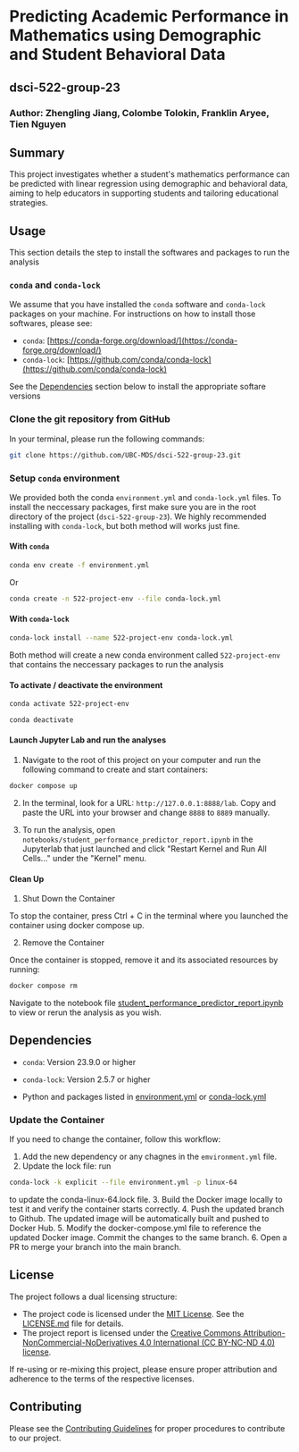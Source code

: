 # Predicting Academic Performance in Mathematics using Demographic and Student Behavioral Data

## dsci-522-group-23

### Author: Zhengling Jiang, Colombe Tolokin, Franklin Aryee, Tien Nguyen

## Summary

This project investigates whether a student's mathematics performance can be predicted with linear regression using demographic and behavioral data, aiming to help educators in supporting students and tailoring educational strategies.

## Usage

This section details the step to install the softwares and packages to run the analysis

### `conda` and `conda-lock`

We assume that you have installed the `conda` software and `conda-lock` packages on your machine. For instructions on how to install those softwares, please see:

- `conda`: [https://conda-forge.org/download/](https://conda-forge.org/download/)
- `conda-lock`: [https://github.com/conda/conda-lock](https://github.com/conda/conda-lock)

See the [Dependencies](#dependencies) section below to install the appropriate softare versions

### Clone the git repository from GitHub

In your terminal, please run the following commands:

```bash
git clone https://github.com/UBC-MDS/dsci-522-group-23.git
```

### Setup `conda` environment

We provided both the conda `environment.yml` and `conda-lock.yml` files. To install the neccessary packages, first make sure you are in the root directory of the project (`dsci-522-group-23`). We highly recommended installing with `conda-lock`, but both method will works just fine.

#### With `conda`

```bash
conda env create -f environment.yml
```

Or

```bash
conda create -n 522-project-env --file conda-lock.yml
```

#### With `conda-lock`

```bash
conda-lock install --name 522-project-env conda-lock.yml
```

Both method will create a new conda environment called `522-project-env` that contains the neccessary packages to run the analysis

#### To activate / deactivate the environment

```bash
conda activate 522-project-env
```

```bash
conda deactivate
```

#### Launch Jupyter Lab and run the analyses

1. Navigate to the root of this project on your computer and run the following command to create and start containers:

```bash
docker compose up
```
2. In the terminal, look for a URL: `http://127.0.0.1:8888/lab`. Copy and paste the URL into your browser and change `8888` to `8889` manually.

3. To run the analysis, open `notebooks/student_performance_predictor_report.ipynb` in the Jupyterlab that just launched and click "Restart Kernel and Run All Cells..." under the "Kernel" menu.

#### Clean Up
1. Shut Down the Container

To stop the container, press Ctrl + C in the terminal where you launched the container using docker compose up.

2. Remove the Container

Once the container is stopped, remove it and its associated resources by running:

```bash
docker compose rm
```

Navigate to the notebook file [student_performance_predictor_report.ipynb](notebooks/student_performance_predictor_report.ipynb) to view or rerun the analysis as you wish.

## Dependencies

- `conda`: Version 23.9.0 or higher

- `conda-lock`: Version 2.5.7 or higher

- Python and packages listed in [environment.yml](environment.yml) or [conda-lock.yml](conda-lock.yml)

### Update the Container
If you need to change the container, follow this workflow:

1. Add the new dependency or any chagnes in the `emvironment.yml` file.
2. Update the lock file: run 
```bash
conda-lock -k explicit --file environment.yml -p linux-64 
```
to update the conda-linux-64.lock file.
3. Build the Docker image locally to test it and verify the container starts correctly.
4. Push the updated branch to Github. The updated image will be automatically built and pushed to Docker Hub. 
5. Modify the docker-compose.yml file to reference the updated Docker image. Commit the changes to the same branch.
6. Open a PR to merge your branch into the main branch.


## License

The project follows a dual licensing structure:

- The project code is licensed under the [MIT License](https://opensource.org/license/MIT). See the [LICENSE.md](https://github.com/UBC-MDS/dsci-522-group-23/blob/main/LICENSE.md) file for details.
- The project report is licensed under the [Creative Commons Attribution-NonCommercial-NoDerivatives 4.0 International (CC BY-NC-ND 4.0) license](https://creativecommons.org/licenses/by-nc-nd/4.0/).

If re-using or re-mixing this project, please ensure proper attribution and adherence to the terms of the respective licenses.

## Contributing

Please see the [Contributing Guidelines](CONTRIBUTING.md) for proper procedures to contribute to our project.
